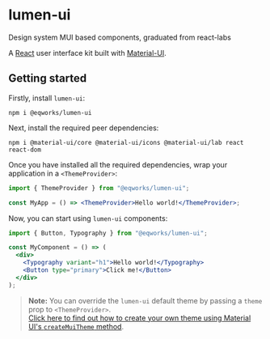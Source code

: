# lumen-ui

Design system MUI based components, graduated from react-labs

A [React](https://reactjs.org/) user interface kit built with [Material-UI](https://material-ui.com/).

## Getting started

Firstly, install `lumen-ui`:

```
npm i @eqworks/lumen-ui
```

Next, install the required peer dependencies:

```
npm i @material-ui/core @material-ui/icons @material-ui/lab react react-dom
```

Once you have installed all the required dependencies, wrap your application in a `<ThemeProvider>`:

```jsx
import { ThemeProvider } from "@eqworks/lumen-ui";

const MyApp = () => <ThemeProvider>Hello world!</ThemeProvider>;
```

Now, you can start using `lumen-ui` components:

```jsx
import { Button, Typography } from "@eqworks/lumen-ui";

const MyComponent = () => (
  <div>
    <Typography variant="h1">Hello world!</Typography>
    <Button type="primary">Click me!</Button>
  </div>
);
```

> **Note:** You can override the `lumen-ui` default theme by passing a `theme` prop to `<ThemeProvider>`.<br />[Click here to find out how to create your own theme using Material UI's `createMuiTheme` method](https://material-ui.com/customization/theming/#api).
